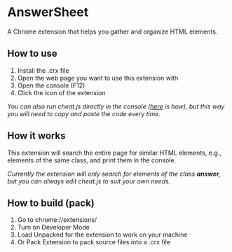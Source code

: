 # AnswerSheet
A Chrome extension that helps you gather and organize HTML elements.

## How to use
1. Install the .crx file
2. Open the web page you want to use this extension with
3. Open the console (F12)
4. Click the icon of the extension  

*You can also run cheat.js directly in the console ([here](https://developers.google.com/web/tools/chrome-devtools/console/javascript) is how), but this way you will need to copy and paste the code every time.*

## How it works
This extension will search the entire page for similar HTML elements, e.g., elements of the same class, and print them in the console.  

*Currently the extension will only search for elements of the class **answer**, but you can always edit cheat.js to suit your own needs.*

## How to build (pack)
1. Go to chrome://extensions/
2. Turn on Developer Mode
3. Load Unpacked for the extension to work on your machine
4. Or Pack Extension to pack source files into a .crx file
